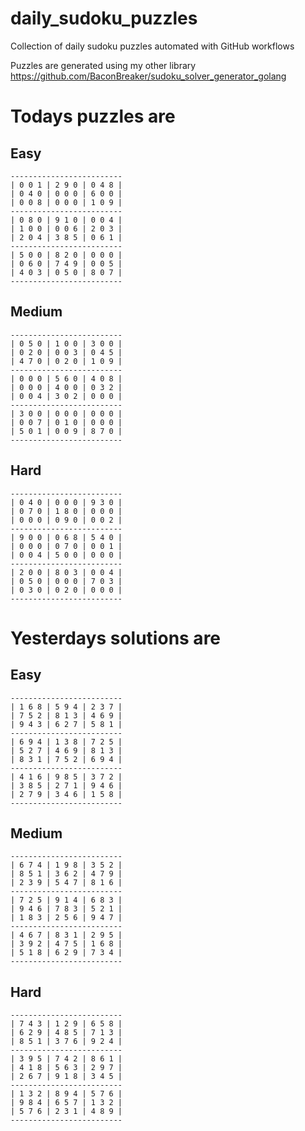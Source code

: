 
# daily_sudoku_puzzles 

Collection of daily sudoku puzzles automated with GitHub workflows 

Puzzles are generated using my other library https://github.com/BaconBreaker/sudoku_solver_generator_golang 
 

# Todays puzzles are 

## Easy 

```
-------------------------
| 0 0 1 | 2 9 0 | 0 4 8 | 
| 0 4 0 | 0 0 0 | 6 0 0 | 
| 0 0 8 | 0 0 0 | 1 0 9 | 
-------------------------
| 0 8 0 | 9 1 0 | 0 0 4 | 
| 1 0 0 | 0 0 6 | 2 0 3 | 
| 2 0 4 | 3 8 5 | 0 6 1 | 
-------------------------
| 5 0 0 | 8 2 0 | 0 0 0 | 
| 0 6 0 | 7 4 9 | 0 0 5 | 
| 4 0 3 | 0 5 0 | 8 0 7 | 
-------------------------
```
## Medium 

```
-------------------------
| 0 5 0 | 1 0 0 | 3 0 0 | 
| 0 2 0 | 0 0 3 | 0 4 5 | 
| 4 7 0 | 0 2 0 | 1 0 9 | 
-------------------------
| 0 0 0 | 5 6 0 | 4 0 8 | 
| 0 0 0 | 4 0 0 | 0 3 2 | 
| 0 0 4 | 3 0 2 | 0 0 0 | 
-------------------------
| 3 0 0 | 0 0 0 | 0 0 0 | 
| 0 0 7 | 0 1 0 | 0 0 0 | 
| 5 0 1 | 0 0 9 | 8 7 0 | 
-------------------------
```
## Hard 

```
-------------------------
| 0 4 0 | 0 0 0 | 9 3 0 | 
| 0 7 0 | 1 8 0 | 0 0 0 | 
| 0 0 0 | 0 9 0 | 0 0 2 | 
-------------------------
| 9 0 0 | 0 6 8 | 5 4 0 | 
| 0 0 0 | 0 7 0 | 0 0 1 | 
| 0 0 4 | 5 0 0 | 0 0 0 | 
-------------------------
| 2 0 0 | 8 0 3 | 0 0 4 | 
| 0 5 0 | 0 0 0 | 7 0 3 | 
| 0 3 0 | 0 2 0 | 0 0 0 | 
-------------------------
```
# Yesterdays solutions are 

## Easy 

```
-------------------------
| 1 6 8 | 5 9 4 | 2 3 7 | 
| 7 5 2 | 8 1 3 | 4 6 9 | 
| 9 4 3 | 6 2 7 | 5 8 1 | 
-------------------------
| 6 9 4 | 1 3 8 | 7 2 5 | 
| 5 2 7 | 4 6 9 | 8 1 3 | 
| 8 3 1 | 7 5 2 | 6 9 4 | 
-------------------------
| 4 1 6 | 9 8 5 | 3 7 2 | 
| 3 8 5 | 2 7 1 | 9 4 6 | 
| 2 7 9 | 3 4 6 | 1 5 8 | 
-------------------------
```
## Medium 

```
-------------------------
| 6 7 4 | 1 9 8 | 3 5 2 | 
| 8 5 1 | 3 6 2 | 4 7 9 | 
| 2 3 9 | 5 4 7 | 8 1 6 | 
-------------------------
| 7 2 5 | 9 1 4 | 6 8 3 | 
| 9 4 6 | 7 8 3 | 5 2 1 | 
| 1 8 3 | 2 5 6 | 9 4 7 | 
-------------------------
| 4 6 7 | 8 3 1 | 2 9 5 | 
| 3 9 2 | 4 7 5 | 1 6 8 | 
| 5 1 8 | 6 2 9 | 7 3 4 | 
-------------------------
```
## Hard 

```
-------------------------
| 7 4 3 | 1 2 9 | 6 5 8 | 
| 6 2 9 | 4 8 5 | 7 1 3 | 
| 8 5 1 | 3 7 6 | 9 2 4 | 
-------------------------
| 3 9 5 | 7 4 2 | 8 6 1 | 
| 4 1 8 | 5 6 3 | 2 9 7 | 
| 2 6 7 | 9 1 8 | 3 4 5 | 
-------------------------
| 1 3 2 | 8 9 4 | 5 7 6 | 
| 9 8 4 | 6 5 7 | 1 3 2 | 
| 5 7 6 | 2 3 1 | 4 8 9 | 
-------------------------
```
